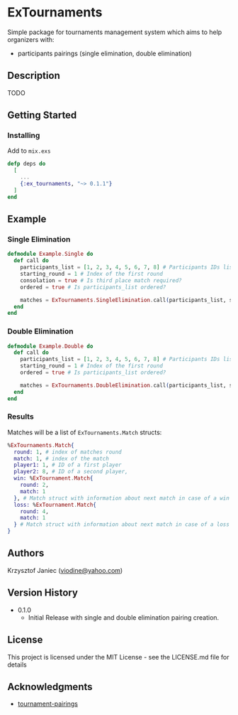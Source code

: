 # ExTournaments

Simple package for tournaments management system which aims to help organizers with:

- participants pairings (single elimination, double elimination)

## Description

TODO

## Getting Started

### Installing

Add to `mix.exs`

```elixir
defp deps do
  [
    ...
    {:ex_tournaments, "~> 0.1.1"}
  ]
end
```

## Example

### Single Elimination

```elixir
defmodule Example.Single do
  def call do
    participants_list = [1, 2, 3, 4, 5, 6, 7, 8] # Participants IDs list
    starting_round = 1 # Index of the first round
    consolation = true # Is third place match required?
    ordered = true # Is participants_list ordered?

    matches = ExTournaments.SingleElimination.call(participants_list, starting_round, consolation, ordered)
  end
end
```

### Double Elimination

```elixir
defmodule Example.Double do
  def call do
    participants_list = [1, 2, 3, 4, 5, 6, 7, 8] # Participants IDs list
    starting_round = 1 # Index of the first round
    ordered = true # Is participants_list ordered?

    matches = ExTournaments.DoubleElimination.call(participants_list, starting_round, ordered)
  end
end
```

### Results

Matches will be a list of `ExTournaments.Match` structs:

```elixir
%ExTournaments.Match{
  round: 1, # index of matches round
  match: 1, # index of the match
  player1: 1, # ID of a first player
  player2: 8, # ID of a second player,
  win: %ExTournament.Match{
    round: 2,
    match: 1
  }, # Match struct with information about next match in case of a win
  loss: %ExTournament.Match{
    round: 4,
    match: 1
  } # Match struct with information about next match in case of a loss
}
```

## Authors

Krzysztof Janiec (viodine@yahoo.com)

## Version History

- 0.1.0
  - Initial Release with single and double elimination pairing creation.

## License

This project is licensed under the MIT License - see the LICENSE.md file for details

## Acknowledgments

- [tournament-pairings](https://github.com/slashinfty/tournament-pairings)
